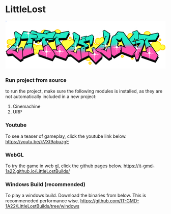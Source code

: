# LittleLost
![Logo](https://github.com/IT-GMD-1A22/LittleLost/blob/main/Assets/Materials/JH/Texture/LittleLostGrafiti.png)

### Run project from source
to run the project, make sure the following modules is installed, as they are not automatically included in a new project:

1. Cinemachine
2. URP


### Youtube
To see a teaser of gameplay, click the youtube link below.
https://youtu.be/kVXt9abuzgE

### WebGL
To try the game in web gl, click the github pages below.
https://it-gmd-1a22.github.io/LittleLostBuilds/

### Windows Build (recommended)
To play a windows build. Download the binaries from below. This is recommeneded performance wise.
https://github.com/IT-GMD-1A22/LittleLostBuilds/tree/windows
